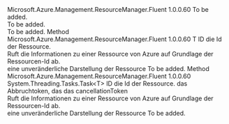 <Type Name="ISupportsGettingById&lt;T&gt;" FullName="Microsoft.Azure.Management.ResourceManager.Fluent.Core.CollectionActions.ISupportsGettingById&lt;T&gt;">
  <TypeSignature Language="C#" Value="public interface ISupportsGettingById&lt;T&gt;" />
  <TypeSignature Language="ILAsm" Value=".class public interface auto ansi abstract ISupportsGettingById`1&lt;T&gt;" />
  <TypeSignature Language="DocId" Value="T:Microsoft.Azure.Management.ResourceManager.Fluent.Core.CollectionActions.ISupportsGettingById`1" />
  <TypeSignature Language="VB.NET" Value="Public Interface ISupportsGettingById(Of T)" />
  <TypeSignature Language="F#" Value="type ISupportsGettingById&lt;'T&gt; = interface" />
  <AssemblyInfo>
    <AssemblyName>Microsoft.Azure.Management.ResourceManager.Fluent</AssemblyName>
    <AssemblyVersion>1.0.0.60</AssemblyVersion>
  </AssemblyInfo>
  <TypeParameters>
    <TypeParameter Name="T" />
  </TypeParameters>
  <Interfaces />
  <Docs>
    <typeparam name="T">To be added.</typeparam>
    <summary>To be added.</summary>
    <remarks>To be added.</remarks>
  </Docs>
  <Members>
    <Member MemberName="GetById">
      <MemberSignature Language="C#" Value="public T GetById (string id);" />
      <MemberSignature Language="ILAsm" Value=".method public hidebysig newslot virtual instance !T GetById(string id) cil managed" />
      <MemberSignature Language="DocId" Value="M:Microsoft.Azure.Management.ResourceManager.Fluent.Core.CollectionActions.ISupportsGettingById`1.GetById(System.String)" />
      <MemberSignature Language="VB.NET" Value="Public Function GetById (id As String) As T" />
      <MemberSignature Language="F#" Value="abstract member GetById : string -&gt; 'T" Usage="iSupportsGettingById.GetById id" />
      <MemberType>Method</MemberType>
      <AssemblyInfo>
        <AssemblyName>Microsoft.Azure.Management.ResourceManager.Fluent</AssemblyName>
        <AssemblyVersion>1.0.0.60</AssemblyVersion>
      </AssemblyInfo>
      <ReturnValue>
        <ReturnType>T</ReturnType>
      </ReturnValue>
      <Parameters>
        <Parameter Name="id" Type="System.String" />
      </Parameters>
      <Docs>
        <param name="id">ID die Id der Ressource.</param>
        <summary>
            Ruft die Informationen zu einer Ressource von Azure auf Grundlage der Ressourcen-Id ab.
            </summary>
        <returns>eine unveränderliche Darstellung der Ressource</returns>
        <remarks>To be added.</remarks>
      </Docs>
    </Member>
    <Member MemberName="GetByIdAsync">
      <MemberSignature Language="C#" Value="public System.Threading.Tasks.Task&lt;T&gt; GetByIdAsync (string id, System.Threading.CancellationToken cancellationToken = null);" />
      <MemberSignature Language="ILAsm" Value=".method public hidebysig newslot virtual instance class System.Threading.Tasks.Task`1&lt;!T&gt; GetByIdAsync(string id, valuetype System.Threading.CancellationToken cancellationToken) cil managed" />
      <MemberSignature Language="DocId" Value="M:Microsoft.Azure.Management.ResourceManager.Fluent.Core.CollectionActions.ISupportsGettingById`1.GetByIdAsync(System.String,System.Threading.CancellationToken)" />
      <MemberSignature Language="F#" Value="abstract member GetByIdAsync : string * System.Threading.CancellationToken -&gt; System.Threading.Tasks.Task&lt;'T&gt;" Usage="iSupportsGettingById.GetByIdAsync (id, cancellationToken)" />
      <MemberType>Method</MemberType>
      <AssemblyInfo>
        <AssemblyName>Microsoft.Azure.Management.ResourceManager.Fluent</AssemblyName>
        <AssemblyVersion>1.0.0.60</AssemblyVersion>
      </AssemblyInfo>
      <ReturnValue>
        <ReturnType>System.Threading.Tasks.Task&lt;T&gt;</ReturnType>
      </ReturnValue>
      <Parameters>
        <Parameter Name="id" Type="System.String" />
        <Parameter Name="cancellationToken" Type="System.Threading.CancellationToken" />
      </Parameters>
      <Docs>
        <param name="id">ID die Id der Ressource.</param>
        <param name="cancellationToken">das Abbruchtoken, das das cancellationToken</param>
        <summary>
            Ruft die Informationen zu einer Ressource von Azure auf Grundlage der Ressourcen-Id ab.
            </summary>
        <returns>eine unveränderliche Darstellung der Ressource</returns>
        <remarks>To be added.</remarks>
      </Docs>
    </Member>
  </Members>
</Type>